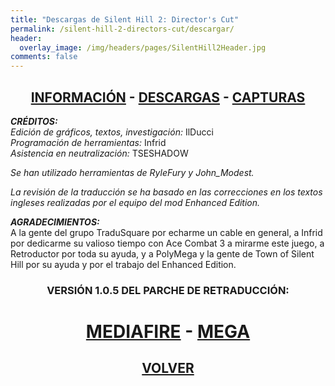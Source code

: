 ```yaml
---
title: "Descargas de Silent Hill 2: Director's Cut"
permalink: /silent-hill-2-directors-cut/descargar/
header:
  overlay_image: /img/headers/pages/SilentHill2Header.jpg
comments: false
---
```

<h2 style="text-align: center;"><strong><a href="/silent-hill-2-directors-cut/informacion/">INFORMACIÓN</a> - <a href="/silent-hill-2-directors-cut/descargar/">DESCARGAS</a> - <a href="/silent-hill-2-directors-cut/capturas/">CAPTURAS</a></strong></h2>

_**CRÉDITOS:**_  
_Edición de gráficos, textos, investigación:_ IlDucci  
_Programación de herramientas:_ Infrid  
_Asistencia en neutralización:_ TSESHADOW  

_Se han utilizado herramientas de RyleFury y John_Modest._

_La revisión de la traducción se ha basado en las correcciones en los textos 
ingleses realizadas por el equipo del mod Enhanced Edition._

_**AGRADECIMIENTOS:**_  
A la gente del grupo TraduSquare por echarme un cable en general, a Infrid 
por dedicarme su valioso tiempo con Ace Combat 3 a mirarme este juego, a 
Retroductor por toda su ayuda, y a PolyMega y la gente de Town of Silent 
Hill por su ayuda y por el trabajo del Enhanced Edition.

<h3 style="text-align: center;">VERSIÓN 1.0.5 DEL PARCHE DE RETRADUCCIÓN:</h3>

<h1 style="text-align: center;"><strong><a href="https://www.mediafire.com/file/osdgq3d4dsatcgx/SH2DC-REVISION-TTV-V1.0.5.7z/file" target="_blank">MEDIAFIRE</a> - <a href="https://mega.nz/file/gA1UnYAY#tuHVGqAPcWHTmFHNljCptcxJaqgeYmJU2jtw37ppodU" target="_blank">MEGA</a></strong></h1>

<h2 style="text-align: center;"><a href="/silent-hill-2-directors-cut/"><strong>VOLVER</strong></a></h2>



